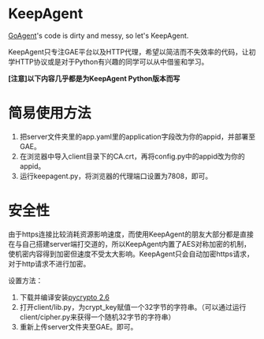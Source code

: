KeepAgent
=

[GoAgent](https://github.com/goagent/goagent)'s code is dirty and messy, so let's KeepAgent.

KeepAgent只专注GAE平台以及HTTP代理，希望以简洁而不失效率的代码，让初学HTTP协议或是对于Python有兴趣的同学可以从中借鉴和学习。

**[注意]以下内容几乎都是为KeepAgent Python版本而写**

简易使用方法
==

1. 把server文件夹里的app.yaml里的application字段改为你的appid，并部署至GAE。
1. 在浏览器中导入client目录下的CA.crt，再将config.py中的appid改为你的appid。
1. 运行keepagent.py，将浏览器的代理端口设置为7808，即可。

安全性
===

由于https连接比较消耗资源影响速度，而使用KeepAgent的朋友大部分都是直接在与自己搭建server端打交道的，所以KeepAgent内置了AES对称加密的机制，使机密内容得到加密但速度不受太大影响。KeepAgent只会自动加密https请求，对于http请求不进行加密。

设置方法：

1. 下载并编译安装[pycrypto 2.6](https://www.dlitz.net/software/pycrypto/)
2. 打开client/lib.py，为crypt_key赋值一个32字节的字符串。（可以通过运行client/cipher.py来获得一个随机32字节的字符串）
3. 重新上传server文件夹至GAE。即可。
